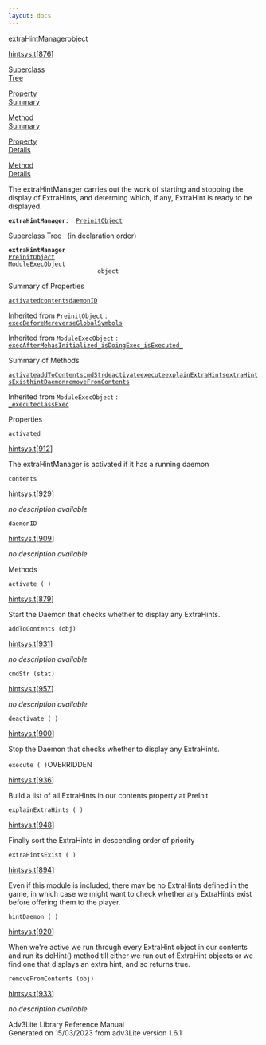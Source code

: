 ```yaml
---
layout: docs
---
```

<span class="title">extraHintManager</span><span class="type">object</span>

[hintsys.t](../file/hintsys.t.html)\[[876](../source/hintsys.t.html#876)\]

[Superclass  
Tree](#_SuperClassTree_)

[Property  
Summary](#_PropSummary_)

[Method  
Summary](#_MethodSummary_)

[Property  
Details](#_Properties_)

[Method  
Details](#_Methods_)



The extraHintManager carries out the work of starting and stopping the
display of ExtraHints, and determing which, if any, ExtraHint is ready
to be displayed.

**`extraHintManager`**` :   `[`PreinitObject`](../object/PreinitObject.html)



<span id="_SuperClassTree_"></span>



<span class="hdln">Superclass Tree</span>   (in declaration order)



**`extraHintManager`**  
[`PreinitObject`](../object/PreinitObject.html)  
[`ModuleExecObject`](../object/ModuleExecObject.html)  
`                         object`  
<span id="_PropSummary_"></span>



<span class="hdln">Summary of Properties</span>  



[`activated`](#activated)[`contents`](#contents)[`daemonID`](#daemonID)

Inherited from `PreinitObject` :  
[`execBeforeMe`](../object/PreinitObject.html#execBeforeMe)[`reverseGlobalSymbols`](../object/PreinitObject.html#reverseGlobalSymbols)

Inherited from `ModuleExecObject` :  
[`execAfterMe`](../object/ModuleExecObject.html#execAfterMe)[`hasInitialized_`](../object/ModuleExecObject.html#hasInitialized_)[`isDoingExec_`](../object/ModuleExecObject.html#isDoingExec_)[`isExecuted_`](../object/ModuleExecObject.html#isExecuted_)

<span id="_MethodSummary_"></span>



<span class="hdln">Summary of Methods</span>  



[`activate`](#activate)[`addToContents`](#addToContents)[`cmdStr`](#cmdStr)[`deactivate`](#deactivate)[`execute`](#execute)[`explainExtraHints`](#explainExtraHints)[`extraHintsExist`](#extraHintsExist)[`hintDaemon`](#hintDaemon)[`removeFromContents`](#removeFromContents)



Inherited from `ModuleExecObject` :  
[`_execute`](../object/ModuleExecObject.html#_execute)[`classExec`](../object/ModuleExecObject.html#classExec)

<span id="_Properties_"></span>



<span class="hdln">Properties</span>  



<span id="activated"></span>

`activated`

[hintsys.t](../file/hintsys.t.html)\[[912](../source/hintsys.t.html#912)\]



The extraHintManager is activated if it has a running daemon



<span id="contents"></span>

`contents`

[hintsys.t](../file/hintsys.t.html)\[[929](../source/hintsys.t.html#929)\]



*no description available*



<span id="daemonID"></span>

`daemonID`

[hintsys.t](../file/hintsys.t.html)\[[909](../source/hintsys.t.html#909)\]



*no description available*



<span id="_Methods_"></span>



<span class="hdln">Methods</span>  



<span id="activate"></span>

`activate ( )`

[hintsys.t](../file/hintsys.t.html)\[[879](../source/hintsys.t.html#879)\]



Start the Daemon that checks whether to display any ExtraHints.



<span id="addToContents"></span>

`addToContents (obj)`

[hintsys.t](../file/hintsys.t.html)\[[931](../source/hintsys.t.html#931)\]



*no description available*



<span id="cmdStr"></span>

`cmdStr (stat)`

[hintsys.t](../file/hintsys.t.html)\[[957](../source/hintsys.t.html#957)\]



*no description available*



<span id="deactivate"></span>

`deactivate ( )`

[hintsys.t](../file/hintsys.t.html)\[[900](../source/hintsys.t.html#900)\]



Stop the Daemon that checks whether to display any ExtraHints.



<span id="execute"></span>

`execute ( )`<span class="rem">OVERRIDDEN</span>

[hintsys.t](../file/hintsys.t.html)\[[936](../source/hintsys.t.html#936)\]



Build a list of all ExtraHints in our contents property at PreInit



<span id="explainExtraHints"></span>

`explainExtraHints ( )`

[hintsys.t](../file/hintsys.t.html)\[[948](../source/hintsys.t.html#948)\]



Finally sort the ExtraHints in descending order of priority



<span id="extraHintsExist"></span>

`extraHintsExist ( )`

[hintsys.t](../file/hintsys.t.html)\[[894](../source/hintsys.t.html#894)\]



Even if this module is included, there may be no ExtraHints defined in
the game, in which case we might want to check whether any ExtraHints
exist before offering them to the player.



<span id="hintDaemon"></span>

`hintDaemon ( )`

[hintsys.t](../file/hintsys.t.html)\[[920](../source/hintsys.t.html#920)\]



When we're active we run through every ExtraHint object in our contents
and run its doHint() method till either we run out of ExtraHint objects
or we find one that displays an extra hint, and so returns true.



<span id="removeFromContents"></span>

`removeFromContents (obj)`

[hintsys.t](../file/hintsys.t.html)\[[933](../source/hintsys.t.html#933)\]



*no description available*





Adv3Lite Library Reference Manual  
Generated on 15/03/2023 from adv3Lite version 1.6.1


